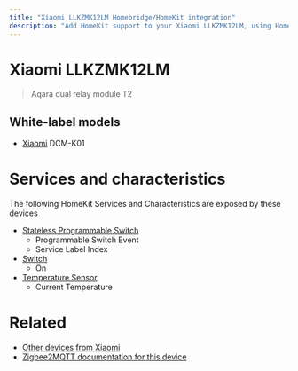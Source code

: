 ```yaml
---
title: "Xiaomi LLKZMK12LM Homebridge/HomeKit integration"
description: "Add HomeKit support to your Xiaomi LLKZMK12LM, using Homebridge, Zigbee2MQTT and homebridge-z2m."
---
```

<!---
This file has been GENERATED using src/docgen/docgen.ts
DO NOT EDIT THIS FILE MANUALLY!
-->
# Xiaomi LLKZMK12LM
> Aqara dual relay module T2


## White-label models
* [Xiaomi](../index.md#xiaomi) DCM-K01

# Services and characteristics
The following HomeKit Services and Characteristics are exposed by
these devices

* [Stateless Programmable Switch](../../action.md)
  * Programmable Switch Event
  * Service Label Index
* [Switch](../../switch.md)
  * On
* [Temperature Sensor](../../sensors.md)
  * Current Temperature


# Related
* [Other devices from Xiaomi](../index.md#xiaomi)
* [Zigbee2MQTT documentation for this device](https://www.zigbee2mqtt.io/devices/LLKZMK12LM.html)